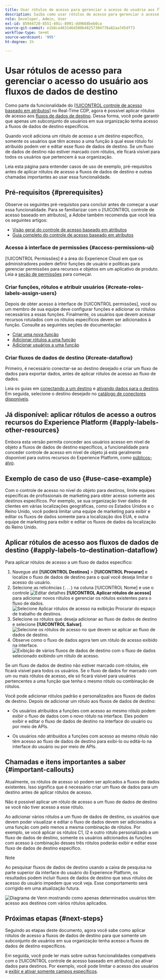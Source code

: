 ```yaml
---
title: Usar rótulos de acesso para gerenciar o acesso do usuário aos fluxos de dados de destino
description: Saiba como usar rótulos de acesso para gerenciar o acesso do usuário aos fluxos de dados de destino para que apenas um subconjunto de usuários em sua organização obtenha acesso a fluxos de dados de destino específicos.
role: Developer, Admin, User
exl-id: 85944720-8551-491c-8991-dd9668beb0ca
source-git-commit: e1b8ca463146d300b48257304778a82aa745df73
workflow-type: tm+mt
source-wordcount: '995'
ht-degree: 1%

---
```


# Usar rótulos de acesso para gerenciar o acesso do usuário aos fluxos de dados de destino

Como parte da funcionalidade do [[!UICONTROL controle de acesso baseado em atributos]](overview.md) no Real-Time CDP, agora é possível aplicar rótulos de acesso aos [fluxos de dados de destino](../../dataflows/ui/monitor-destinations.md). Dessa forma, você pode garantir que apenas um subconjunto de usuários em sua organização tenha acesso a fluxos de dados de destino específicos.

Quando você adiciona um rótulo de acesso a um destino específico, somente os usuários que têm acesso a uma função à qual esse rótulo foi atribuído podem ver e editar esse fluxo de dados de destino. Se um fluxo de dados de destino não estiver marcado com rótulos, ele ficará visível para todos os usuários que pertencem à sua organização.

Leia esta página para entender casos de uso de exemplo, pré-requisitos antes de aplicar rótulos de acesso a fluxos de dados de destino e outras chamadas importantes ao usar essa funcionalidade.

## Pré-requisitos {#prerequisites}

Observe os seguintes pré-requisitos para concluir antes de começar a usar essa funcionalidade. Para se familiarizar com o [!UICONTROL controle de acesso baseado em atributos], a Adobe também recomenda que você leia os seguintes artigos:

* [Visão geral do controle de acesso baseado em atributos](/help/access-control/abac/overview.md)
* [Guia completo do controle de acesso baseado em atributos](/help/access-control/abac/end-to-end-guide.md)

### Acesso à interface de permissões {#access-permissions-ui}

[!UICONTROL Permissões] é a área do Experience Cloud em que os administradores podem definir funções de usuário e políticas para gerenciar permissões para recursos e objetos em um aplicativo de produto. Leia a [seção de permissões](/help/access-control/abac/end-to-end-guide.md#permissions) para começar.

### Criar funções, rótulos e atribuir usuários {#create-roles-labels-assign-users}

Depois de obter acesso à interface de [!UICONTROL permissões], você ou um membro de sua equipe deve configurar funções e adicionar os rótulos necessários a essas funções. Finalmente, os usuários que devem acessar recursos rotulados com os rótulos específicos devem ser adicionados à função. Consulte as seguintes seções de documentação:

* [Criar uma nova função](/help/access-control/abac/ui/roles.md)
* [Adicionar rótulos a uma função](/help/access-control/abac/end-to-end-guide.md#label-roles)
* [Adicionar usuários a uma função](/help/access-control/ui/users.md)

### Criar fluxos de dados de destino {#create-dataflow}

Primeiro, é necessário conectar-se ao destino desejado e criar um fluxo de dados para exportar dados, antes de aplicar rótulos de acesso ao fluxo de dados.

Leia os guias em [conectando a um destino](/help/destinations/ui/connect-destination.md) e [ativando dados para o destino](/help/destinations/ui/activation-overview.md). Em seguida, selecione o destino desejado no [catálogo de conectores disponíveis](/help/destinations/catalog/overview.md).

## Já disponível: aplicar rótulos de acesso a outros recursos do Experience Platform {#apply-labels-other-resources}

Embora esta versão permita conceder aos usuários acesso em nível de objeto a fluxos de dados de destino específicos, a funcionalidade para conceder controle de acesso em nível de objeto já está geralmente disponível para outros recursos do Experience Platform, como [públicos-alvo](/help/access-control/abac/end-to-end-guide.md#apply-labels-to-segments).

## Exemplo de caso de uso {#use-case-example}

Com o controle de acesso no nível do objeto para destinos, limite equipes específicas de profissionais de marketing para obter acesso somente aos destinos específicos. Por exemplo, se sua organização tiver dados de clientes em várias localizações geográficas, como os Estados Unidos e o Reino Unido, você poderá limitar uma equipe de marketing para exibir e editar os fluxos de dados somente para a localização dos EUA, e outra equipe de marketing para exibir e editar os fluxos de dados da localização do Reino Unido.

## Aplicar rótulos de acesso aos fluxos de dados de destino {#apply-labels-to-destination-dataflow}

Para aplicar rótulos de acesso a um fluxo de dados específico:

1. Navegue até **[!UICONTROL Destinos]** > **[!UICONTROL Procurar]** e localize o fluxo de dados de destino para o qual você deseja limitar o acesso do usuário.
1. Selecione as reticências (`...`) na coluna [!UICONTROL Nome] e use o controle ![Editar detalhes](/help/images/icons/key.png) **[!UICONTROL Aplicar rótulos de acesso]** para adicionar novos rótulos e gerenciar os rótulos existentes para o fluxo de dados.
   ![Selecione Aplicar rótulos de acesso na exibição Procurar do espaço de trabalho de destinos.](/help/access-control/images/olac/apply-access-labels.png)
1. Selecione os rótulos que deseja adicionar ao fluxo de dados de destino e selecione **[!UICONTROL Salvar]**.
   ![Selecione os rótulos de acesso no que devem se aplicar ao fluxo de dados de destino.](/help/access-control/images/olac/view-access-labels.png)
1. Observe como o fluxo de dados agora tem um rótulo de acesso exibido na interface.
   ![Exibição de vários fluxos de dados de destino com o fluxo de dados selecionado exibindo um rótulo de acesso.](/help/access-control/images/olac/dataflow-with-access-label.png)

Se um fluxo de dados de destino não estiver marcado com rótulos, ele ficará visível para todos os usuários. Se o fluxo de dados for marcado com um ou mais rótulos de acesso, ele só ficará visível para usuários pertencentes a uma função que tenha o mesmo rótulo ou combinação de rótulos.

Você pode adicionar rótulos padrão e personalizados aos fluxos de dados de destino. Depois de adicionar um rótulo aos fluxos de dados de destino:

* Os usuários atribuídos a funções com acesso ao mesmo rótulo podem exibir o fluxo de dados com o novo rótulo na interface. Eles podem exibir e editar o fluxo de dados de destino na interface do usuário ou por meio de APIs.

* Os usuários *não* atribuídos a funções com acesso ao mesmo rótulo não têm acesso ao fluxo de dados de destino para exibi-lo ou editá-lo na interface do usuário ou por meio de APIs.

## Chamadas e itens importantes a saber {#important-callouts}

Atualmente, os rótulos de acesso só podem ser aplicados a fluxos de dados existentes. Isso significa que é necessário criar um fluxo de dados para um destino antes de aplicar rótulos de acesso.

Não é possível aplicar um rótulo de acesso a um fluxo de dados de destino se você não tiver acesso a esse rótulo.

Ao adicionar vários rótulos a um fluxo de dados de destino, os usuários que devem poder visualizar e editar o fluxo de dados devem ser adicionados a uma função com pelo menos a mesma combinação de rótulos. Por exemplo, se você aplicar os rótulos C1, I2 e outro rótulo personalizado a um fluxo de dados de destino, somente os usuários adicionados às funções com acesso à combinação desses três rótulos poderão exibir e editar esse fluxo de dados de destino específico.

>[!NOTE]
>
> Ao pesquisar fluxos de dados de destino usando a caixa de pesquisa na parte superior da interface do usuário do Experience Platform, os resultados podem incluir fluxos de dados de destino que seus rótulos de acesso do usuário impedem que você veja. Esse comportamento será corrigido em uma atualização futura.

![Diagrama de Venn mostrando como apenas determinados usuários têm acesso aos destinos com vários rótulos aplicados.](/help/access-control/images/olac/multiple-labels-venn.png)

## Próximas etapas {#next-steps}

Seguindo as etapas deste documento, agora você sabe como aplicar rótulos de acesso a fluxos de dados de destino para que somente um subconjunto de usuários em sua organização tenha acesso a fluxos de dados de destino específicos.

Em seguida, você pode ler mais sobre outras funcionalidades compatíveis com o [!UICONTROL controle de acesso baseado em atributos] ao ativar dados para destinos. Por exemplo, você pode limitar o acesso dos usuários a [exibir e ativar somente campos específicos](/help/access-control/abac/overview.md#destinations).
